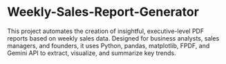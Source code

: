 # Weekly-Sales-Report-Generator
This project automates the creation of insightful, executive-level PDF reports based on weekly sales data. Designed for business analysts, sales managers, and founders, it uses Python, pandas, matplotlib, FPDF, and Gemini API to extract, visualize, and summarize key trends.
